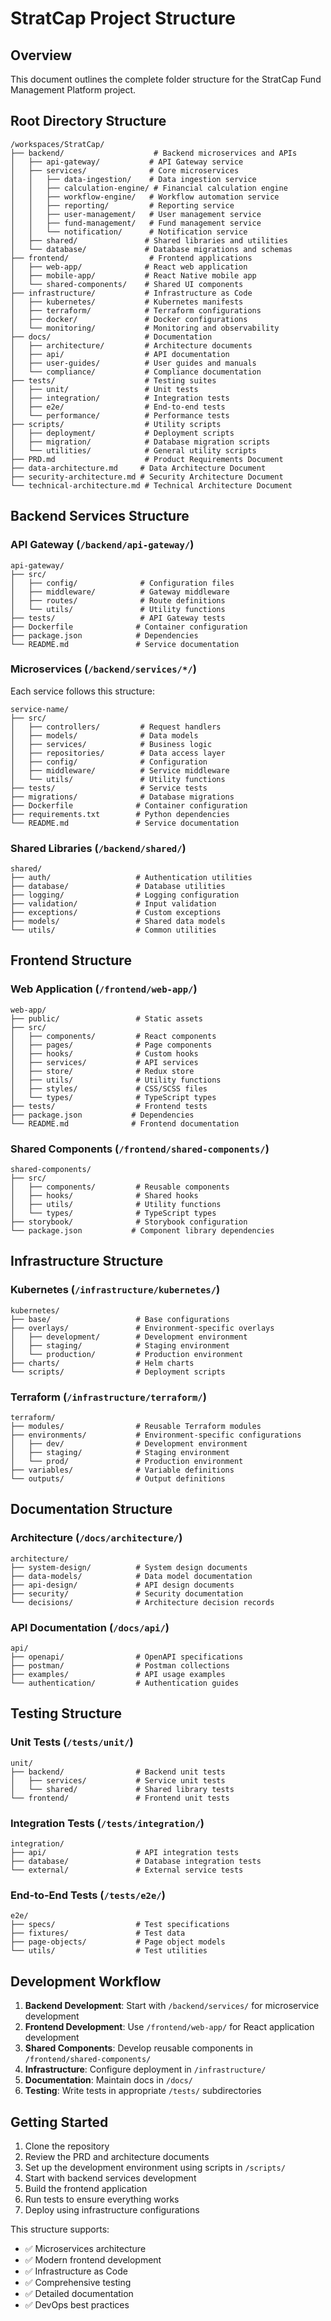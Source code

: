 # StratCap Project Structure

## Overview
This document outlines the complete folder structure for the StratCap Fund Management Platform project.

## Root Directory Structure

```
/workspaces/StratCap/
├── backend/                    # Backend microservices and APIs
│   ├── api-gateway/           # API Gateway service
│   ├── services/              # Core microservices
│   │   ├── data-ingestion/    # Data ingestion service
│   │   ├── calculation-engine/ # Financial calculation engine
│   │   ├── workflow-engine/   # Workflow automation service
│   │   ├── reporting/         # Reporting service
│   │   ├── user-management/   # User management service
│   │   ├── fund-management/   # Fund management service
│   │   └── notification/      # Notification service
│   ├── shared/               # Shared libraries and utilities
│   └── database/             # Database migrations and schemas
├── frontend/                  # Frontend applications
│   ├── web-app/              # React web application
│   ├── mobile-app/           # React Native mobile app
│   └── shared-components/    # Shared UI components
├── infrastructure/           # Infrastructure as Code
│   ├── kubernetes/           # Kubernetes manifests
│   ├── terraform/            # Terraform configurations
│   ├── docker/               # Docker configurations
│   └── monitoring/           # Monitoring and observability
├── docs/                     # Documentation
│   ├── architecture/         # Architecture documents
│   ├── api/                  # API documentation
│   ├── user-guides/          # User guides and manuals
│   └── compliance/           # Compliance documentation
├── tests/                    # Testing suites
│   ├── unit/                 # Unit tests
│   ├── integration/          # Integration tests
│   ├── e2e/                  # End-to-end tests
│   └── performance/          # Performance tests
├── scripts/                  # Utility scripts
│   ├── deployment/           # Deployment scripts
│   ├── migration/            # Database migration scripts
│   └── utilities/            # General utility scripts
├── PRD.md                    # Product Requirements Document
├── data-architecture.md     # Data Architecture Document
├── security-architecture.md # Security Architecture Document
└── technical-architecture.md # Technical Architecture Document
```

## Backend Services Structure

### API Gateway (`/backend/api-gateway/`)
```
api-gateway/
├── src/
│   ├── config/              # Configuration files
│   ├── middleware/          # Gateway middleware
│   ├── routes/              # Route definitions
│   └── utils/               # Utility functions
├── tests/                   # API Gateway tests
├── Dockerfile              # Container configuration
├── package.json            # Dependencies
└── README.md               # Service documentation
```

### Microservices (`/backend/services/*/`)
Each service follows this structure:
```
service-name/
├── src/
│   ├── controllers/         # Request handlers
│   ├── models/              # Data models
│   ├── services/            # Business logic
│   ├── repositories/        # Data access layer
│   ├── config/              # Configuration
│   ├── middleware/          # Service middleware
│   └── utils/               # Utility functions
├── tests/                   # Service tests
├── migrations/              # Database migrations
├── Dockerfile              # Container configuration
├── requirements.txt        # Python dependencies
└── README.md               # Service documentation
```

### Shared Libraries (`/backend/shared/`)
```
shared/
├── auth/                   # Authentication utilities
├── database/               # Database utilities
├── logging/                # Logging configuration
├── validation/             # Input validation
├── exceptions/             # Custom exceptions
├── models/                 # Shared data models
└── utils/                  # Common utilities
```

## Frontend Structure

### Web Application (`/frontend/web-app/`)
```
web-app/
├── public/                 # Static assets
├── src/
│   ├── components/         # React components
│   ├── pages/              # Page components
│   ├── hooks/              # Custom hooks
│   ├── services/           # API services
│   ├── store/              # Redux store
│   ├── utils/              # Utility functions
│   ├── styles/             # CSS/SCSS files
│   └── types/              # TypeScript types
├── tests/                  # Frontend tests
├── package.json           # Dependencies
└── README.md              # Frontend documentation
```

### Shared Components (`/frontend/shared-components/`)
```
shared-components/
├── src/
│   ├── components/         # Reusable components
│   ├── hooks/              # Shared hooks
│   ├── utils/              # Utility functions
│   └── types/              # TypeScript types
├── storybook/              # Storybook configuration
└── package.json           # Component library dependencies
```

## Infrastructure Structure

### Kubernetes (`/infrastructure/kubernetes/`)
```
kubernetes/
├── base/                   # Base configurations
├── overlays/               # Environment-specific overlays
│   ├── development/        # Development environment
│   ├── staging/            # Staging environment
│   └── production/         # Production environment
├── charts/                 # Helm charts
└── scripts/                # Deployment scripts
```

### Terraform (`/infrastructure/terraform/`)
```
terraform/
├── modules/                # Reusable Terraform modules
├── environments/           # Environment-specific configurations
│   ├── dev/                # Development environment
│   ├── staging/            # Staging environment
│   └── prod/               # Production environment
├── variables/              # Variable definitions
└── outputs/                # Output definitions
```

## Documentation Structure

### Architecture (`/docs/architecture/`)
```
architecture/
├── system-design/          # System design documents
├── data-models/            # Data model documentation
├── api-design/             # API design documents
├── security/               # Security documentation
└── decisions/              # Architecture decision records
```

### API Documentation (`/docs/api/`)
```
api/
├── openapi/                # OpenAPI specifications
├── postman/                # Postman collections
├── examples/               # API usage examples
└── authentication/         # Authentication guides
```

## Testing Structure

### Unit Tests (`/tests/unit/`)
```
unit/
├── backend/                # Backend unit tests
│   ├── services/           # Service unit tests
│   └── shared/             # Shared library tests
└── frontend/               # Frontend unit tests
```

### Integration Tests (`/tests/integration/`)
```
integration/
├── api/                    # API integration tests
├── database/               # Database integration tests
└── external/               # External service tests
```

### End-to-End Tests (`/tests/e2e/`)
```
e2e/
├── specs/                  # Test specifications
├── fixtures/               # Test data
├── page-objects/           # Page object models
└── utils/                  # Test utilities
```

## Development Workflow

1. **Backend Development**: Start with `/backend/services/` for microservice development
2. **Frontend Development**: Use `/frontend/web-app/` for React application development
3. **Shared Components**: Develop reusable components in `/frontend/shared-components/`
4. **Infrastructure**: Configure deployment in `/infrastructure/`
5. **Documentation**: Maintain docs in `/docs/`
6. **Testing**: Write tests in appropriate `/tests/` subdirectories

## Getting Started

1. Clone the repository
2. Review the PRD and architecture documents
3. Set up the development environment using scripts in `/scripts/`
4. Start with backend services development
5. Build the frontend application
6. Run tests to ensure everything works
7. Deploy using infrastructure configurations

This structure supports:
- ✅ Microservices architecture
- ✅ Modern frontend development
- ✅ Infrastructure as Code
- ✅ Comprehensive testing
- ✅ Detailed documentation
- ✅ DevOps best practices